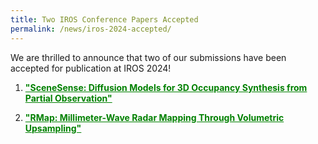 ```yaml
---
title: Two IROS Conference Papers Accepted
permalink: /news/iros-2024-accepted/
---
```


We are thrilled to announce that two of our submissions have been accepted for publication at IROS 2024!

1. <a href="https://arpg.github.io/scenesense/" style="font-weight: bold; color: #008000;">**"SceneSense: Diffusion Models for 3D Occupancy Synthesis from Partial Observation"**</a> 

1. <a href="https://github.com/arpg/RMap" style="font-weight: bold; color: #008000;">**"RMap: Millimeter-Wave Radar Mapping Through Volumetric Upsampling"**</a> 